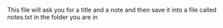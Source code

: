 This file will ask you for a title and a note and then save it into a file called notes.txt in the folder you are in
